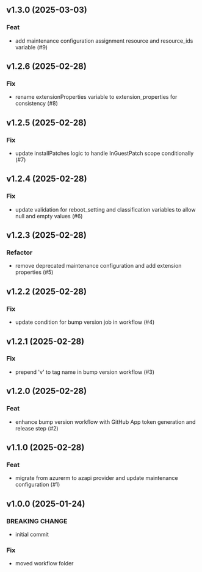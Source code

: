 ## v1.3.0 (2025-03-03)

### Feat

- add maintenance configuration assignment resource and resource_ids variable (#9)

## v1.2.6 (2025-02-28)

### Fix

- rename extensionProperties variable to extension_properties for consistency (#8)

## v1.2.5 (2025-02-28)

### Fix

- update installPatches logic to handle InGuestPatch scope conditionally (#7)

## v1.2.4 (2025-02-28)

### Fix

- update validation for reboot_setting and classification variables to allow null and empty values (#6)

## v1.2.3 (2025-02-28)

### Refactor

- remove deprecated maintenance configuration and add extension properties (#5)

## v1.2.2 (2025-02-28)

### Fix

- update condition for bump version job in workflow (#4)

## v1.2.1 (2025-02-28)

### Fix

- prepend 'v' to tag name in bump version workflow (#3)

## v1.2.0 (2025-02-28)

### Feat

- enhance bump version workflow with GitHub App token generation and release step (#2)

## v1.1.0 (2025-02-28)

### Feat

- migrate from azurerm to azapi provider and update maintenance configuration (#1)

## v1.0.0 (2025-01-24)

### BREAKING CHANGE

- initial commit

### Fix

- moved workflow folder
